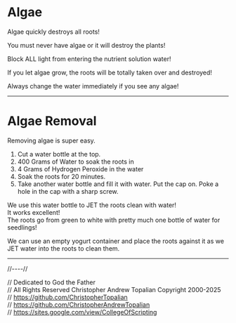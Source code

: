 # Algae

Algae quickly destroys all roots!

You must never have algae or it will destroy the plants!

Block ALL light from entering the nutrient solution water!

If you let algae grow, the roots will be totally taken over and destroyed!

Always change the water immediately if you see any algae!

---

# Algae Removal
Removing algae is super easy.
1. Cut a water bottle at the top.
2. 400 Grams of Water to soak the roots in
3. 4 Grams of Hydrogen Peroxide in the water
4. Soak the roots for 20 minutes.
5. Take another water bottle and fill it with water. Put the cap on. Poke a hole in the cap with a sharp screw.  

We use this water bottle to JET the roots clean with water!  
It works excellent!  
The roots go from green to white with pretty much one bottle of water for seedlings!

We can use an empty yogurt container and place the roots against it as we JET water into the roots to clean them.

---

//----//

// Dedicated to God the Father  
// All Rights Reserved Christopher Andrew Topalian Copyright 2000-2025  
// https://github.com/ChristopherTopalian  
// https://github.com/ChristopherAndrewTopalian  
// https://sites.google.com/view/CollegeOfScripting  


